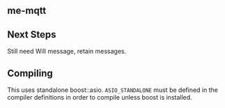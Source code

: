 ## me-mqtt

## Next Steps

Still need Will message, retain messages.

## Compiling

This uses standalone boost::asio. `ASIO_STANDALONE` must be defined in the compiler definitions in order to compile unless boost is installed.